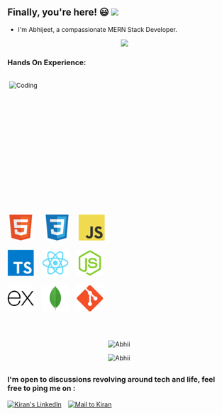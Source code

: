 ## Finally, you're here! :smiley: <img src="https://media.giphy.com/media/hvRJCLFzcasrR4ia7z/giphy.gif" width="25px">
- I'm Abhijeet, a compassionate MERN Stack Developer.
  <p align="center">
  <a href="#"><img src="https://readme-typing-svg.herokuapp.com?color=FF142E&center=true&lines=Software+Engineering;Full+Stack+Web+Developer;M-E-R-N;1000%2B+Hours+of+Coding+Experience;Data+Structures;Algorithms"></a>
</p>

<h3>Hands On Experience:</h3>
<br />
<img align = "right" src= "https://github.com/kiranjolisa/kiranjolisa/blob/main/code.gif?raw=true" width="500" height="300" alt = "Coding" />

<code><img height="60" src="https://raw.githubusercontent.com/devicons/devicon/master/icons/html5/html5-original.svg"></code>
&emsp;
<code><img height="60" src="https://raw.githubusercontent.com/devicons/devicon/master/icons/css3/css3-original.svg"></code>&emsp;
<code><img height="60" src="https://raw.githubusercontent.com/devicons/devicon/master/icons/javascript/javascript-original.svg"></code>&emsp;
<br /><br />
<code><img height="60" src="https://raw.githubusercontent.com/devicons/devicon/master/icons/typescript/typescript-original.svg"></code>&emsp;
<code><img height="60" src="https://raw.githubusercontent.com/devicons/devicon/master/icons/react/react-original.svg"></code>&emsp;
<code><img height="60" src="https://raw.githubusercontent.com/devicons/devicon/master/icons/nodejs/nodejs-original.svg"></code>&emsp;
<br /><br />
<code><img height="60" src="https://raw.githubusercontent.com/devicons/devicon/master/icons/express/express-original.svg"></code>&emsp;
<code><img height="60" src="https://raw.githubusercontent.com/devicons/devicon/master/icons/mongodb/mongodb-original.svg"></code>&emsp;
<code><img height="60" src="https://raw.githubusercontent.com/devicons/devicon/master/icons/git/git-original.svg"></code>

<br>
<br>
<p align="center"> <img src="https://github-readme-stats.vercel.app/api?username=Abhii-07&show_icons=true&count_private=true&theme=gotham" alt="Abhii" />
 </p>
<p align="center"> <img src="https://github-readme-stats.vercel.app/api?username=Abhii-07" alt="Abhii" />
 </p>

 ## <h3>I'm open to discussions revolving around tech and life, feel free to ping me on :</h3>
  <a href="https://www.linkedin.com/in/abhijeethiwale/" target="blank"><img align="center" src="https://raw.githubusercontent.com/rahuldkjain/github-profile-readme-generator/master/src/images/icons/Social/linked-in-alt.svg" alt="Kiran's LinkedIn" height="30" width="40" /></a>
&ensp; <a href="mailto:abhijeethiwalemail@gmail.com" target="blank"><img align="center" src="https://www.pngrepo.com/png/223047/180/gmail.png" alt="Mail to Kiran" height="40" width="40" /></a>

<!--
**Abhijeet Hiwale* is a ✨ _special_ ✨ repository because its `README.md` (this file) appears on your GitHub profile.

